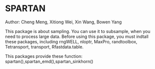 # SPARTAN
Author: Cheng Meng, Xitiong Wei, Xin Wang, Bowen Yang

This package is about sampling. You can use it to subsample, when you need to process large data.
Before using this package, you must indtall these packages, including rngWELL, nloptr, MaxPro, randtoolbox, Tetransport, transport, Rfastdata.table. 

This packages provide these function: spartan(),spartan_emd(),spartan_sinkhorn()
